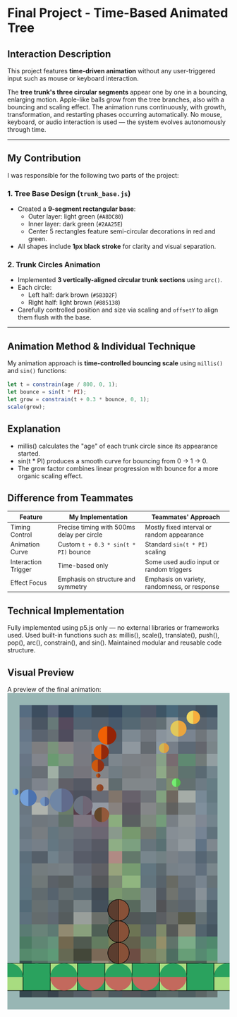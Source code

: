 # Final Project - Time-Based Animated Tree

##  Interaction Description

This project features **time-driven animation** without any user-triggered input such as mouse or keyboard interaction.

The **tree trunk's three circular segments** appear one by one in a bouncing, enlarging motion.
Apple-like balls grow from the tree branches, also with a bouncing and scaling effect.
The animation runs continuously, with growth, transformation, and restarting phases occurring automatically.
No mouse, keyboard, or audio interaction is used — the system evolves autonomously through time.

---

##  My Contribution

I was responsible for the following two parts of the project:

### 1. Tree Base Design (`trunk_base.js`)
- Created a **9-segment rectangular base**:
  - Outer layer: light green (`#A8DC80`)
  - Inner layer: dark green (`#2AA25E`)
  - Center 5 rectangles feature semi-circular decorations in red and green.
- All shapes include **1px black stroke** for clarity and visual separation.

### 2. Trunk Circles Animation
- Implemented **3 vertically-aligned circular trunk sections** using `arc()`.
- Each circle:
  - Left half: dark brown (`#5B3D2F`)
  - Right half: light brown (`#885138`)
- Carefully controlled position and size via scaling and `offsetY` to align them flush with the base.

---

##  Animation Method & Individual Technique
My animation approach is **time-controlled bouncing scale** using `millis()` and `sin()` functions:
```js
let t = constrain(age / 800, 0, 1);
let bounce = sin(t * PI);
let grow = constrain(t + 0.3 * bounce, 0, 1);
scale(grow);
```
## Explanation

- millis() calculates the "age" of each trunk circle since its appearance started.
- sin(t * PI) produces a smooth curve for bouncing from 0 → 1 → 0.
- The grow factor combines linear progression with bounce for a more organic scaling effect.

## Difference from Teammates

| Feature              | My Implementation                                  | Teammates' Approach                             |
|---------------------|----------------------------------------------------|-------------------------------------------------|
| Timing Control       | Precise timing with 500ms delay per circle         | Mostly fixed interval or random appearance      |
| Animation Curve      | Custom `t + 0.3 * sin(t * PI)` bounce              | Standard `sin(t * PI)` scaling                  |
| Interaction Trigger  | Time-based only                                    | Some used audio input or random triggers        |
| Effect Focus         | Emphasis on structure and symmetry                 | Emphasis on variety, randomness, or response    |

## Technical Implementation

Fully implemented using p5.js only — no external libraries or frameworks used.
Used built-in functions such as:
millis(), scale(), translate(), push(), pop(), arc(), constrain(), and sin().
Maintained modular and reusable code structure.

## Visual Preview
A preview of the final animation:![Screenshot](Assets/Screenshot.png)